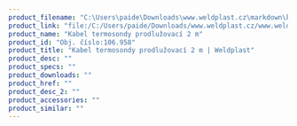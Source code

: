```yaml
---
product_filename: "C:\Users\paide\Downloads\www.weldplast.cz\markdown\kabel-termosondy-prodluzovaci-2-m.md"
product_link: "file:/C:/Users/paide/Downloads/www.weldplast.cz/www.weldplast.cz/kabel-termosondy-prodluzovaci-2-m"
product_name: "Kabel termosondy prodlužovací 2 m"
product_id: "Obj. číslo:106.958"
product_title: "Kabel termosondy prodlužovací 2 m | Weldplast"
product_desc: ""
product_specs: ""
product_downloads: ""
product_href: ""
product_desc_2: ""
product_accessories: ""
product_similar: ""
---
```

